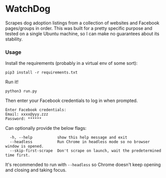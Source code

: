# WatchDog

Scrapes dog adoption listings from a collection of websites and Facebook pages/groups in order. This was built for a pretty specific purpose and tested on a single Ubuntu machine, so I can make no guarantees about its stability.

### Usage
Install the requirements (probably in a virtual env of some sort):
```
pip3 install -r requirements.txt
```

Run it!
```
python3 run.py
```

Then enter your Facebook credentials to log in when prompted.
```
Enter Facebook credentials:
Email: xxxx@yyy.zzz
Password: ******
```

Can optionally provide the below flags:
```
  -h, --help           show this help message and exit
  --headless           Run Chrome in headless mode so no browser window is opened.
  --skip-first-scrape  Don't scrape on launch, wait the predetermined time first.
```

It's recommended to run with `--headless` so Chrome doesn't keep opening and closing and taking focus.
